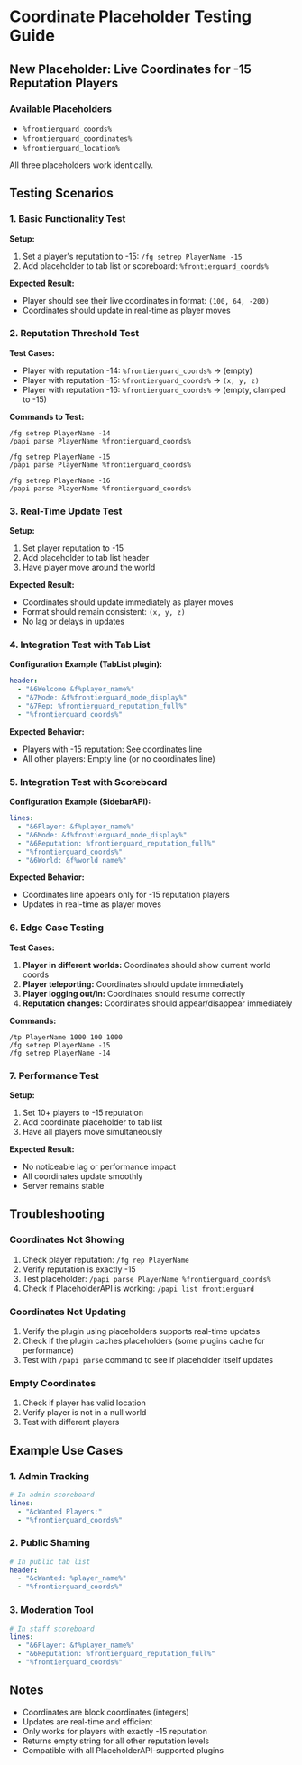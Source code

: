 # Coordinate Placeholder Testing Guide

## New Placeholder: Live Coordinates for -15 Reputation Players

### Available Placeholders
- `%frontierguard_coords%`
- `%frontierguard_coordinates%` 
- `%frontierguard_location%`

All three placeholders work identically.

## Testing Scenarios

### 1. Basic Functionality Test

**Setup:**
1. Set a player's reputation to -15: `/fg setrep PlayerName -15`
2. Add placeholder to tab list or scoreboard: `%frontierguard_coords%`

**Expected Result:**
- Player should see their live coordinates in format: `(100, 64, -200)`
- Coordinates should update in real-time as player moves

### 2. Reputation Threshold Test

**Test Cases:**
- Player with reputation -14: `%frontierguard_coords%` → (empty)
- Player with reputation -15: `%frontierguard_coords%` → `(x, y, z)`
- Player with reputation -16: `%frontierguard_coords%` → (empty, clamped to -15)

**Commands to Test:**
```
/fg setrep PlayerName -14
/papi parse PlayerName %frontierguard_coords%

/fg setrep PlayerName -15  
/papi parse PlayerName %frontierguard_coords%

/fg setrep PlayerName -16
/papi parse PlayerName %frontierguard_coords%
```

### 3. Real-Time Update Test

**Setup:**
1. Set player reputation to -15
2. Add placeholder to tab list header
3. Have player move around the world

**Expected Result:**
- Coordinates should update immediately as player moves
- Format should remain consistent: `(x, y, z)`
- No lag or delays in updates

### 4. Integration Test with Tab List

**Configuration Example (TabList plugin):**
```yaml
header:
  - "&6Welcome &f%player_name%"
  - "&7Mode: &f%frontierguard_mode_display%"
  - "&7Rep: %frontierguard_reputation_full%"
  - "%frontierguard_coords%"
```

**Expected Behavior:**
- Players with -15 reputation: See coordinates line
- All other players: Empty line (or no coordinates line)

### 5. Integration Test with Scoreboard

**Configuration Example (SidebarAPI):**
```yaml
lines:
  - "&6Player: &f%player_name%"
  - "&6Mode: &f%frontierguard_mode_display%"
  - "&6Reputation: %frontierguard_reputation_full%"
  - "%frontierguard_coords%"
  - "&6World: &f%world_name%"
```

**Expected Behavior:**
- Coordinates line appears only for -15 reputation players
- Updates in real-time as player moves

### 6. Edge Case Testing

**Test Cases:**
1. **Player in different worlds:** Coordinates should show current world coords
2. **Player teleporting:** Coordinates should update immediately
3. **Player logging out/in:** Coordinates should resume correctly
4. **Reputation changes:** Coordinates should appear/disappear immediately

**Commands:**
```
/tp PlayerName 1000 100 1000
/fg setrep PlayerName -15
/fg setrep PlayerName -14
```

### 7. Performance Test

**Setup:**
1. Set 10+ players to -15 reputation
2. Add coordinate placeholder to tab list
3. Have all players move simultaneously

**Expected Result:**
- No noticeable lag or performance impact
- All coordinates update smoothly
- Server remains stable

## Troubleshooting

### Coordinates Not Showing
1. Check player reputation: `/fg rep PlayerName`
2. Verify reputation is exactly -15
3. Test placeholder: `/papi parse PlayerName %frontierguard_coords%`
4. Check if PlaceholderAPI is working: `/papi list frontierguard`

### Coordinates Not Updating
1. Verify the plugin using placeholders supports real-time updates
2. Check if the plugin caches placeholders (some plugins cache for performance)
3. Test with `/papi parse` command to see if placeholder itself updates

### Empty Coordinates
1. Check if player has valid location
2. Verify player is not in a null world
3. Test with different players

## Example Use Cases

### 1. Admin Tracking
```yaml
# In admin scoreboard
lines:
  - "&cWanted Players:"
  - "%frontierguard_coords%"
```

### 2. Public Shaming
```yaml
# In public tab list
header:
  - "&cWanted: %player_name%"
  - "%frontierguard_coords%"
```

### 3. Moderation Tool
```yaml
# In staff scoreboard
lines:
  - "&6Player: &f%player_name%"
  - "&6Reputation: %frontierguard_reputation_full%"
  - "%frontierguard_coords%"
```

## Notes

- Coordinates are block coordinates (integers)
- Updates are real-time and efficient
- Only works for players with exactly -15 reputation
- Returns empty string for all other reputation levels
- Compatible with all PlaceholderAPI-supported plugins
